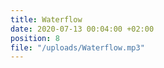 ```yaml
---
title: Waterflow
date: 2020-07-13 00:04:00 +02:00
position: 8
file: "/uploads/Waterflow.mp3"
---
```


